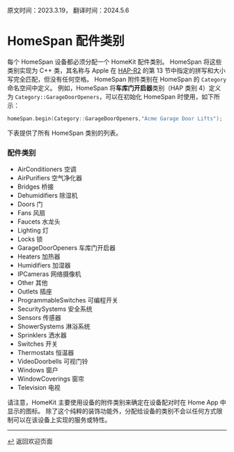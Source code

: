 原文时间：2023.3.19， 翻译时间：2024.5.6

# HomeSpan 配件类别

每个 HomeSpan 设备都必须分配一个 HomeKit 配件类别。 HomeSpan 将这些类别实现为 C++ 类，其名称与 Apple 在 [HAP-R2](https://developer.apple.com/homekit/specification/) 的第 13 节中指定的拼写和大小写完全匹配，但没有任何空格。 HomeSpan 附件类别在 HomeSpan 的 `Category` 命名空间中定义。 例如，HomeSpan 将**车库门开启器**类别（HAP 类别 4）定义为 `Category::GarageDoorOpeners`，可以在初始化 HomeSpan 时使用，如下所示：

```C++
homeSpan.begin(Category::GarageDoorOpeners,"Acme Garage Door Lifts");
```

下表提供了所有 HomeSpan 类别的列表。

### 配件类别

* AirConditioners 空调
* AirPurifiers 空气净化器
* Bridges 桥接
* Dehumidifiers 除湿机
* Doors 门
* Fans 风扇
* Faucets 水龙头
* Lighting 灯
* Locks 锁
* GarageDoorOpeners 车库门开启器
* Heaters 加热器
* Humidifiers 加湿器
* IPCameras 网络摄像机
* Other 其他
* Outlets 插座
* ProgrammableSwitches 可编程开关
* SecuritySystems 安全系统
* Sensors 传感器
* ShowerSystems 淋浴系统
* Sprinklers 洒水器
* Switches 开关
* Thermostats 恒温器
* VideoDoorbells 可视门铃
* Windows 窗户
* WindowCoverings 窗帘
* Television 电视

请注意，HomeKit 主要使用设备的附件类别来确定在设备配对时在 Home App 中显示的图标。 除了这个纯粹的装饰功能外，分配给设备的类别不会以任何方式限制可以在该设备上实现的服务或特性。

---

[↩️](../README.md) 返回欢迎页面

